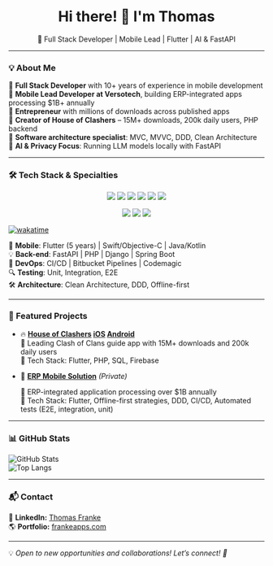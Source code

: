 
<h1 align="center">Hi there! 👋 I'm Thomas</h1>

<p align="center">
  🚀 Full Stack Developer | Mobile Lead | Flutter | AI & FastAPI
</p>

---

### 💡 About Me  

🔹 **Full Stack Developer** with 10+ years of experience in mobile development  
🔹 **Mobile Lead Developer at Versotech**, building ERP-integrated apps processing $1B+ annually  
🔹 **Entrepreneur** with millions of downloads across published apps  
🔹 **Creator of House of Clashers** – 15M+ downloads, 200k daily users, PHP backend  
🔹 **Software architecture specialist**: MVC, MVVC, DDD, Clean Architecture  
🔹 **AI & Privacy Focus**: Running LLM models locally with FastAPI  

---

### 🛠️ Tech Stack & Specialties  

<p align="center">
  <img src="https://img.shields.io/badge/Flutter-02569B?style=for-the-badge&logo=flutter&logoColor=white" />
  <img src="https://img.shields.io/badge/FastAPI-009688?style=for-the-badge&logo=fastapi&logoColor=white" />
  <img src="https://img.shields.io/badge/PHP-777BB4?style=for-the-badge&logo=php&logoColor=white" />
  <img src="https://img.shields.io/badge/CI/CD-0A192F?style=for-the-badge&logo=githubactions&logoColor=white" />
  <img src="https://img.shields.io/badge/MySQL-4479A1?style=for-the-badge&logo=mysql&logoColor=white" />
  <img src="https://img.shields.io/badge/Git-F05032?style=for-the-badge&logo=git&logoColor=white" />
</p>

<p align="center">
  <img src="https://img.shields.io/badge/LinkedIn-0A66C2?style=for-the-badge&logo=linkedin&logoColor=white" />
  <img src="https://img.shields.io/badge/WakaTime-FF6A00?style=for-the-badge&logo=wakatime&logoColor=white" />
  <img src="https://img.shields.io/badge/Website-000000?style=for-the-badge&logo=internet-explorer&logoColor=white" />
</p>

[![wakatime](https://wakatime.com/badge/user/81ee337c-1e3d-460c-9004-b1ee1d921524.svg?style=for-the-badge)](https://wakatime.com/@81ee337c-1e3d-460c-9004-b1ee1d921524)

📱 **Mobile**: Flutter (5 years) | Swift/Objective-C | Java/Kotlin  
💡 **Back-end**: FastAPI | PHP | Django | Spring Boot  
🚀 **DevOps**: CI/CD | Bitbucket Pipelines | Codemagic  
🔍 **Testing**: Unit, Integration, E2E  
🛠 **Architecture**: Clean Architecture, DDD, Offline-first  



---

### 🌟 Featured Projects  

- 🔥 **[House of Clashers](https://play.google.com/store/apps/details?id=com.houseofclashers.app) [iOS](https://apps.apple.com/us/app/house-of-clashers/idxxxxxxx) [Android](https://play.google.com/store/apps/details?id=com.houseofclashers.app)**  
  📌 Leading Clash of Clans guide app with 15M+ downloads and 200k daily users  
  🔧 Tech Stack: Flutter, PHP, SQL, Firebase  

- 🚀 **[ERP Mobile Solution](https://versotech.com.br)** *(Private)*
  
  📌 ERP-integrated application processing over $1B annually  
  🔧 Tech Stack: Flutter, Offline-first strategies, DDD, CI/CD, Automated tests (E2E, integration, unit)  


---

### 📊 GitHub Stats  

![GitHub Stats](https://github-readme-stats.vercel.app/api?username=thomasfranke&show_icons=true&theme=dark)  
![Top Langs](https://github-readme-stats.vercel.app/api/top-langs/?username=thomasfranke&layout=compact&theme=dark)  

---

### 📬 Contact  
💼 **LinkedIn:** [Thomas Franke](https://www.linkedin.com/in/thomas-franke-32596639/)  
🌎 **Portfolio:** [frankeapps.com](https://frankeapps.com)  

---

💡 *Open to new opportunities and collaborations! Let’s connect! 🚀*
